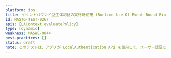```yaml
---
platform: ios
title: イベントバウンド型生体認証の実行時使用 (Runtime Use Of Event-Bound Biometric Authentication)
id: MASTG-TEST-0267
apis: [LAContext.evaluatePolicy]
type: [dynamic]
weakness: MASWE-0044
best-practices: []
status: draft
note: このテストは、アプリが LocalAuthentication API を使用して、ユーザー認証によって保護されるべき機密リソース (トークン、キーなど) にアクセスするかどうかを動的にチェックします。Keychain API を使用したりユーザーの存在を要求するのではなく、LocalAuthentication API のみに依存します。
---
```

